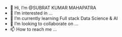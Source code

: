 - 👋 Hi, I’m @SUBRAT KUMAR MAHAPATRA
- 👀 I’m interested in ...
- 🌱 I’m currently learning Full stack Data Science & AI
- 💞️ I’m looking to collaborate on ...
- 📫 How to reach me ...

<!---
SUBRATKUMARMAHAPATRA/SUBRATKUMARMAHAPATRA is a ✨ special ✨ repository because its `README.md` (this file) appears on your GitHub profile.
You can click the Preview link to take a look at your changes.
--->
